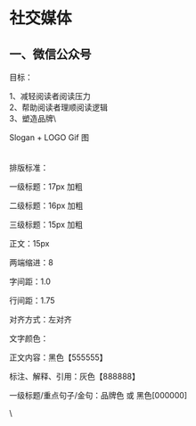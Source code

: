 # 社交媒体

## 一、微信公众号



目标：

1、减轻阅读者阅读压力\
2、帮助阅读者理顺阅读逻辑\
3、塑造品牌\


Slogan + LOGO Gif 图\
\
\
排版标准：

一级标题：17px 加粗

二级标题：16px 加粗

三级标题：15px 加粗

正文：15px

两端缩进：8

字间距：1.0

行间距：1.75

对齐方式：左对齐



文字颜色：

正文内容：黑色【555555】

标注、解释、引用：灰色【888888】

一级标题/重点句子/金句：品牌色 或 黑色\[000000]

\




